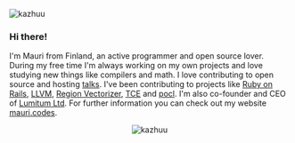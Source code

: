 <p align="left"> <img src="https://komarev.com/ghpvc/?username=kazhuu" alt="kazhuu" /> </p>

### Hi there!

I'm Mauri from Finland, an active programmer and open source lover. During my free time I'm always working on my own projects and love studying new things like compilers and math. I love contributing to open source and hosting [talks](https://github.com/Kazhuu/talks). I've been contributing to projects like [Ruby on Rails](https://github.com/rails/rails/commits/master?author=Kazhuu), [LLVM](https://github.com/llvm/llvm-project/commits/master?author=Kazhuu), [Region Vectorizer](https://github.com/cdl-saarland/rv/commits/master?author=mauri.mustonen@tuni.fi), [TCE](https://github.com/cpc/tce/commits/master?author=mauri.mustonen@tuni.fi) and [pocl](https://github.com/pocl/pocl/commits/master?author=mauri.mustonen@tuni.fi). I'm also co-founder and CEO of [Lumitum Ltd](https://www.lumitum.com). For further information you can check out my website [mauri.codes](https://www.mauri.codes/).

<p align="center"> <img src="https://github-readme-stats.vercel.app/api?username=kazhuu&show_icons=true" alt="kazhuu" /> </p>
